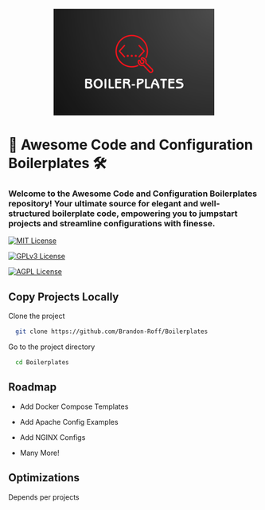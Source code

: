 
<p align="center"> <img src="Images/Header.png" alt="Header Images"</p>



# 🚀 Awesome Code and Configuration Boilerplates 🛠️

### Welcome to the Awesome Code and Configuration Boilerplates repository! Your ultimate source for elegant and well-structured boilerplate code, empowering you to jumpstart projects and streamline configurations with finesse.





[![MIT License](https://img.shields.io/badge/License-MIT-green.svg)](https://choosealicense.com/licenses/mit/)

[![GPLv3 License](https://img.shields.io/badge/License-GPL%20v3-yellow.svg)](https://opensource.org/licenses/)

[![AGPL License](https://img.shields.io/badge/license-AGPL-blue.svg)](http://www.gnu.org/licenses/agpl-3.0)


## Copy Projects Locally

Clone the project

```bash
  git clone https://github.com/Brandon-Roff/Boilerplates
```

Go to the project directory

```bash
  cd Boilerplates
```







## Roadmap

- Add Docker Compose Templates

- Add Apache Config Examples

- Add NGINX Configs

- Many More!


## Optimizations

Depends per projects

